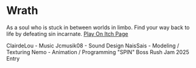 # Wrath
As a soul who is stuck in between worlds in limbo. Find your way back to life by defeating sin incarnate.
<a href="https://jonathanhaws.itch.io/wrath">Play On Itch Page</a>

ClairdeLou - Music 
Jcmusik08 - Sound Design 
NaisSais - Modeling / Texturing 
Nemo - Animation / Programming 
"SPIN" Boss Rush Jam 2025 Entry
